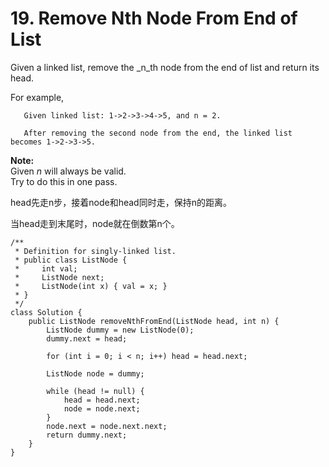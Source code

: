 # 19. Remove Nth Node From End of List

Given a linked list, remove the _n_th node from the end of list and return its head.

For example,

```text
   Given linked list: 1->2->3->4->5, and n = 2.

   After removing the second node from the end, the linked list becomes 1->2->3->5.
```

**Note:**  
Given _n_ will always be valid.  
Try to do this in one pass.



head先走n步，接着node和head同时走，保持n的距离。

当head走到末尾时，node就在倒数第n个。

```text
/**
 * Definition for singly-linked list.
 * public class ListNode {
 *     int val;
 *     ListNode next;
 *     ListNode(int x) { val = x; }
 * }
 */
class Solution {
    public ListNode removeNthFromEnd(ListNode head, int n) {
        ListNode dummy = new ListNode(0);
        dummy.next = head;
        
        for (int i = 0; i < n; i++) head = head.next;
        
        ListNode node = dummy;
        
        while (head != null) {
            head = head.next;
            node = node.next;
        }
        node.next = node.next.next;
        return dummy.next;
    }
}
```

